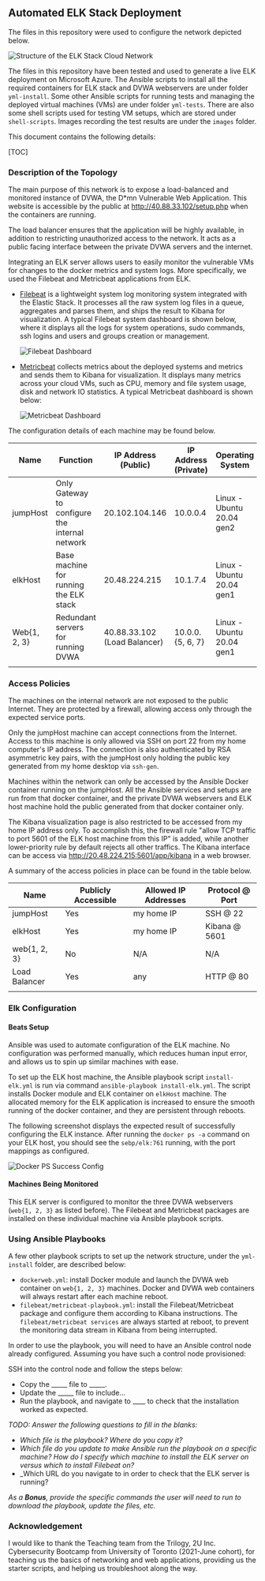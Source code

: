 ## Automated ELK Stack Deployment

The files in this repository were used to configure the network depicted below.

![Structure of the ELK Stack Cloud Network](image/cloud-structure.png)

The files in this repository have been tested and used to generate a live ELK deployment on Microsoft Azure. The Ansible scripts to install all the required containers for ELK stack and DVWA webservers are under folder `yml-install`. Some other Ansible scripts for running tests and managing the deployed virtual machines (VMs) are under folder `yml-tests`. There are also some shell scripts used for testing VM setups, which are stored under `shell-scripts`. Images recording the test results are under the `images` folder. 

This document contains the following details:

[TOC]




### Description of the Topology

The main purpose of this network is to expose a load-balanced and monitored instance of DVWA, the D*mn Vulnerable Web Application. This website is accessible by the public at http://40.88.33.102/setup.php when the containers are running.

The load balancer ensures that the application will be highly available, in addition to restricting unauthorized access to the network. It acts as a public facing interface between the private DVWA servers and the internet. 

Integrating an ELK server allows users to easily monitor the vulnerable VMs for changes to the docker metrics and system logs. More specifically, we used the Filebeat and Metricbeat applications from ELK.

- [Filebeat](https://www.elastic.co/beats/filebeat) is a lightweight system log monitoring system integrated with the Elastic Stack. It processes all the raw system log files in a queue, aggregates and parses them, and ships the result to Kibana for visualization. A typical Filebeat system dashboard is shown below, where it displays all the logs for system operations, sudo commands, ssh logins and users and groups creation or management.

  ![Filebeat Dashboard](image/system-logs-dashboard.jpg)

- [Metricbeat](https://www.elastic.co/beats/metricbeat) collects metrics about the deployed systems and metrics and sends them to Kibana for visualization. It displays many metrics across your cloud VMs, such as CPU, memory and file system usage, disk and network IO statistics. A typical Metricbeat dashboard is shown below:

  ![Metricbeat Dashboard](image/metricbeat-docker-dashboard.jpg)

The configuration details of each machine may be found below.

| Name         | Function                                       | IP Address (Public)          | IP Address (Private) | Operating System          | Machine Hardware            |
| ------------ | ---------------------------------------------- | ---------------------------- | -------------------- | ------------------------- | --------------------------- |
| jumpHost     | Only Gateway to configure the internal network | 20.102.104.146               | 10.0.0.4             | Linux - Ubuntu 20.04 gen2 | 1 vCPUs, 1GB RAM, 30GB Disk |
| elkHost      | Base machine for running the ELK stack         | 20.48.224.215                | 10.1.7.4             | Linux - Ubuntu 20.04 gen1 | 2 vCPUs, 8GB RAM, 30GB Disk |
| Web{1, 2, 3} | Redundant servers for running DVWA             | 40.88.33.102 (Load Balancer) | 10.0.0.{5, 6, 7}     | Linux - Ubuntu 20.04 gen1 | 1 vCPUs, 2GB RAM, 30GB Disk |
|              |                                                |                              |                      |                           |                             |

### Access Policies

The machines on the internal network are not exposed to the public Internet. They are protected by a firewall, allowing access only through the expected service ports.

Only the jumpHost machine can accept connections from the Internet. Access to this machine is only allowed via SSH on port 22 from my home computer's IP address. The connection is also authenticated by RSA asymmetric key pairs, with the jumpHost only holding the public key generated from my home desktop via `ssh-gen`. 

Machines within the network can only be accessed by the Ansible Docker container running on the jumpHost. All the Ansible services and setups are run from that docker container, and the private DVWA webservers and ELK host machine hold the public generated from that docker container only. 

The Kibana visualization page is also restricted to be accessed from my home IP address only. To accomplish this, the firewall rule "allow TCP traffic to port 5601 of the ELK host machine from this IP" is added, while another lower-priority rule by default rejects all other traffics. The Kibana interface can be access via http://20.48.224.215:5601/app/kibana in a web browser.

A summary of the access policies in place can be found in the table below.

| Name          | Publicly Accessible | Allowed IP Addresses | Protocol @ Port |
| ------------- | ------------------- | -------------------- | --------------- |
| jumpHost      | Yes                 | my home IP           | SSH @ 22        |
| elkHost       | Yes                 | my home IP           | Kibana @ 5601   |
| web{1, 2, 3}  | No                  | N/A                  | N/A             |
| Load Balancer | Yes                 | any                  | HTTP @ 80       |
|               |                     |                      |                 |

### Elk Configuration

#### Beats Setup

Ansible was used to automate configuration of the ELK machine. No configuration was performed manually, which reduces human input error, and allows us to spin up similar machines with ease.

To set up the ELK host machine, the Ansible playbook script `install-elk.yml` is run via command `ansible-playbook install-elk.yml`. The script installs Docker module and ELK container on `elkHost` machine. The allocated memory for the ELK application is increased to ensure the smooth running of the docker container, and they are persistent through reboots.

The following screenshot displays the expected result of successfully configuring the ELK instance. After running the `docker ps -a` command on your ELK host, you should see the `sebp/elk:761` running, with the port mappings as configured.


![Docker PS Success Config](image/elk-docker-deployed.jpg)

#### Machines Being Monitored
This ELK server is configured to monitor the three DVWA webservers (`web{1, 2, 3}` as listed before). The Filebeat and Metricbeat packages are installed on these individual machine via Ansible playbook scripts.

### Using Ansible Playbooks

A few other playbook scripts to set up the network structure, under the `yml-install` folder, are described below:

- `dockerweb.yml`: install Docker module and launch the DVWA web container on `web{1, 2, 3}` machines. Docker and DVWA web containers will always restart after each machine reboot.
- `filebeat/metricbeat-playbook.yml`: install the Filebeat/Metricbeat package and configure them according to Kibana instructions. The `filebeat/metricbeat services` are always started at reboot, to prevent the monitoring data stream in Kibana from being interrupted.  

In order to use the playbook, you will need to have an Ansible control node already configured. Assuming you have such a control node provisioned: 

SSH into the control node and follow the steps below:
- Copy the _____ file to _____.
- Update the _____ file to include...
- Run the playbook, and navigate to ____ to check that the installation worked as expected.

_TODO: Answer the following questions to fill in the blanks:_
- _Which file is the playbook? Where do you copy it?_
- _Which file do you update to make Ansible run the playbook on a specific machine? How do I specify which machine to install the ELK server on versus which to install Filebeat on?_
- _Which URL do you navigate to in order to check that the ELK server is running?

_As a **Bonus**, provide the specific commands the user will need to run to download the playbook, update the files, etc._

### Acknowledgement

I would like to thank the Teaching team from the Trilogy, 2U Inc. Cybersecurity Bootcamp from University of Toronto (2021-June cohort), for teaching us the basics of networking and web applications, providing us the starter scripts, and helping us troubleshoot along the way.
